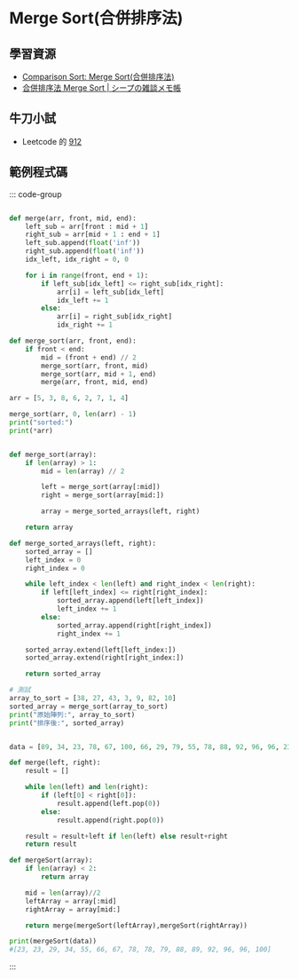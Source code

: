 # Merge Sort(合併排序法)

## 學習資源
- [Comparison Sort: Merge Sort(合併排序法)](http://alrightchiu.github.io/SecondRound/comparison-sort-merge-sorthe-bing-pai-xu-fa.html)
- [合併排序法 Merge Sort | シープの雑談メモ帳](https://sheepndw.github.io/memochou/ithelp2023/Day20.html#%E8%A4%87%E9%9B%9C%E5%BA%A6-complexity)

## 牛刀小試

- Leetcode 的 [912](https://leetcode.com/problems/sort-an-array/description/)

## 範例程式碼

::: code-group
```python [V1]

def merge(arr, front, mid, end):
    left_sub = arr[front : mid + 1]
    right_sub = arr[mid + 1 : end + 1]
    left_sub.append(float('inf'))
    right_sub.append(float('inf'))
    idx_left, idx_right = 0, 0

    for i in range(front, end + 1):
        if left_sub[idx_left] <= right_sub[idx_right]:
            arr[i] = left_sub[idx_left]
            idx_left += 1
        else:
            arr[i] = right_sub[idx_right]
            idx_right += 1

def merge_sort(arr, front, end):
    if front < end:
        mid = (front + end) // 2
        merge_sort(arr, front, mid)
        merge_sort(arr, mid + 1, end)
        merge(arr, front, mid, end)

arr = [5, 3, 8, 6, 2, 7, 1, 4]

merge_sort(arr, 0, len(arr) - 1)
print("sorted:")
print(*arr)
```

```python [V2]

def merge_sort(array):
    if len(array) > 1:
        mid = len(array) // 2

        left = merge_sort(array[:mid])
        right = merge_sort(array[mid:])

        array = merge_sorted_arrays(left, right)

    return array

def merge_sorted_arrays(left, right):
    sorted_array = []
    left_index = 0
    right_index = 0

    while left_index < len(left) and right_index < len(right):
        if left[left_index] <= right[right_index]:
            sorted_array.append(left[left_index])
            left_index += 1
        else:
            sorted_array.append(right[right_index])
            right_index += 1

    sorted_array.extend(left[left_index:])
    sorted_array.extend(right[right_index:])

    return sorted_array

# 測試
array_to_sort = [38, 27, 43, 3, 9, 82, 10]
sorted_array = merge_sort(array_to_sort)
print("原始陣列:", array_to_sort)
print("排序後:", sorted_array)


```

```python [V3]

data = [89, 34, 23, 78, 67, 100, 66, 29, 79, 55, 78, 88, 92, 96, 96, 23]

def merge(left, right):
    result = []

    while len(left) and len(right):
        if (left[0] < right[0]):
            result.append(left.pop(0))
        else:
            result.append(right.pop(0))

    result = result+left if len(left) else result+right
    return result

def mergeSort(array):
    if len(array) < 2:
        return array

    mid = len(array)//2
    leftArray = array[:mid]
    rightArray = array[mid:]

    return merge(mergeSort(leftArray),mergeSort(rightArray))

print(mergeSort(data))
#[23, 23, 29, 34, 55, 66, 67, 78, 78, 79, 88, 89, 92, 96, 96, 100]
```

:::
